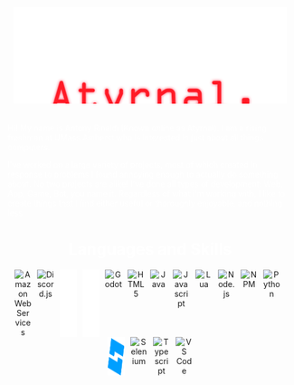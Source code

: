 <div style="padding-top: 40px; padding-bottom: 20px; padding-left: 10px; padding-right: 10px;">
    <img align="center" alt="Atyrnal" src="assets/AtyrnalBanner.svg"/>
</div>

<p style="color: #ffffff;">Hi! My name is Antony Rinaldi (Known online as Atyrnal). I am a rising freshman at UMass Amherst who is interested in just about all things computers.</p>

<p style="color: #ffffff;"> I've worked on a large variety of projects, most of which created in response to problems I found annoying enough to actually do something about. No two projects are alike! I've done all types of development: Web, App, Game, Bot, you name it. Regardless of what i'm working with, I like to create things that I find either useful or thoroughly enjoyable, and nothing less.
</p>

<h1 align="center" style="text-align: center; color: #fff;"> Languages and Skills </h1>

<div align="center" style="display: flex; align-content: center; justify-content: center; flex-wrap: wrap; margin-left: auto;">
    <img alt="Amazon Web Services" title="Amazon Web Services" src="https://cdn.jsdelivr.net/gh/devicons/devicon@latest/icons/amazonwebservices/amazonwebservices-plain-wordmark.svg" width="30px" style="padding-right: 10px"/>
    <!--<img alt="Angularjs" title="Angularjs" src="https://cdn.jsdelivr.net/gh/devicons/devicon@latest/icons/angularjs/angularjs-original.svg" width="30px" style="padding-right: 10px"/>
    <img alt="Angular Material" title = "Angular Material" src="https://cdn.jsdelivr.net/gh/devicons/devicon@latest/icons/angularmaterial/angularmaterial-original.svg" width = "30px" style="padding-right: 10px"/>-->
    <!--<img alt="C sharp" title="C#" src="https://cdn.jsdelivr.net/gh/devicons/devicon@latest/icons/csharp/csharp-original.svg" width="30px" style="padding-right: 10px"/>
    <img alt="CSS 3" title="CSS3" src="https://cdn.jsdelivr.net/gh/devicons/devicon@latest/icons/css3/css3-original.svg" width="30px" style="padding-right: 10px"/>-->
    <img alt="Discord.js" title="Discord.js" src="https://cdn.jsdelivr.net/gh/devicons/devicon@latest/icons/discordjs/discordjs-plain.svg" width="30px" style="padding-right: 10px"/>
    <img alt="Express" title="Express" src="assets/icons/express.svg" width="30px" style="padding-right: 10px"/>
    <!--<img alt="Git" title="Git" src="https://cdn.jsdelivr.net/gh/devicons/devicon@latest/icons/git/git-original.svg" width="30px" style="padding-right: 10px"/>-->
    <img alt="Github" title="Github" src="assets/icons/github.svg" width="30px" style="padding-right: 10px"/>
    <img alt="Godot" title="Godot" src="https://cdn.jsdelivr.net/gh/devicons/devicon@latest/icons/godot/godot-original.svg" width="30px" style="padding-right: 10px"/>
    <img alt="HTML 5" title="HTML5" src="https://cdn.jsdelivr.net/gh/devicons/devicon@latest/icons/html5/html5-original.svg" width="30px" style="padding-right: 10px"/>
    <!--<img alt="IntelliJ IDEA" title="IntelliJ IDEA" src="https://cdn.jsdelivr.net/gh/devicons/devicon@latest/icons/intellij/intellij-original.svg" width="30px" style="padding-right: 10px"/>-->
    <img alt="Java" title="Java" src="https://cdn.jsdelivr.net/gh/devicons/devicon@latest/icons/java/java-original.svg" width="30px" style="padding-right: 10px"/>
    <img alt="Javascript" title="Javascript" src="https://cdn.jsdelivr.net/gh/devicons/devicon@latest/icons/javascript/javascript-original.svg" width="30px" style="padding-right: 10px"/>
    <img alt="Lua" title="Lua" src="https://cdn.jsdelivr.net/gh/devicons/devicon@latest/icons/lua/lua-original.svg" width="30px" style="padding-right: 10px"/>
    <img src="https://cdn.jsdelivr.net/gh/devicons/devicon@latest/icons/nodejs/nodejs-original.svg" width = "30px" alt="Node.js" title="Node.js" style="padding-right: 10px"/>
    <img src="https://cdn.jsdelivr.net/gh/devicons/devicon@latest/icons/npm/npm-original-wordmark.svg" width="30px" alt="NPM" title="npm" style="padding-right: 10px"/>
    <img src="https://cdn.jsdelivr.net/gh/devicons/devicon@latest/icons/python/python-original.svg" width="30px" alt="Python" title="Python" style="padding-right: 10px"/>
    <img src="assets/icons/robloxStudio.svg" width="30px" alt="Roblox Studio" title="Roblox Studio" style="padding-right: 10px"/>
    <img src="https://cdn.jsdelivr.net/gh/devicons/devicon@latest/icons/selenium/selenium-original.svg" width="30px" alt="Selenium" title="Selenium" style="padding-right: 10px"/>
    <img src="https://cdn.jsdelivr.net/gh/devicons/devicon@latest/icons/typescript/typescript-original.svg" width="30px" alt="Typescript" title="Typescript" style="padding-right: 10px"/>
    <img src="https://cdn.jsdelivr.net/gh/devicons/devicon@latest/icons/vscode/vscode-original.svg" width="30px" alt="VS Code" title="VS Code"/>
</div>
